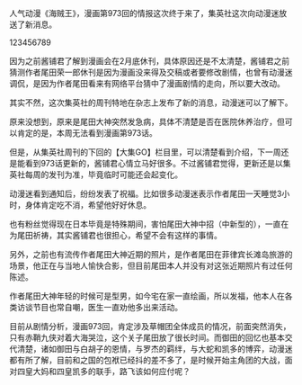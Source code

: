 人气动漫《海贼王》，漫画第973回的情报这次终于来了，集英社这次向动漫迷放送了新消息。

123456789

因为之前酱铺君了解到漫画会在2月底休刊，具体原因还是不太清楚，酱铺君之前猜测作者尾田荣一郎休刊是因为漫画没来得及交稿或者要修改剧情，也曾有动漫迷调侃，是因为作者尾田看来有网络平台猜中了漫画剧情的走向，所以要大改动。

其实不然，这次集英社的周刊特地在杂志上发布了新的消息，动漫迷可以了解下。

原来没想到，原来是尾田大神突然发急病，具体不清楚是否在医院休养治疗，但可以肯定的是，本周无法看到漫画第973话。

但是，从集英社周刊的下回的【大集GO】栏目里，可以清楚看到介绍，下一周还是能看到973话更新的，酱铺君心情立马好很多。不过酱铺君觉得，更新还是以集英社每周的发刊为准，毕竟临时可能还会起变化。

动漫迷看到通知后，纷纷发表了祝福。比如很多动漫迷表示作者尾田一天睡觉3小时，身体肯定吃不消，希望他好好休息。

也有粉丝觉得现在日本毕竟是特殊期间，害怕尾田大神中招（中新型的），一直在为尾田祈祷，其实酱铺君也很担心，希望不会有这样的事情。

另外，之前也有流传作者尾田大神近期的照片，是作者尾田在菲律宾长滩岛旅游的场景，他正在与当地人愉快合影，但目前尾田本人并没有对这张近期照片有过任何陈述。

作者尾田大神年轻的时候可是型男，如今宅在家一直绘画，所以发福，他本人在各类访谈节目也常自嘲，医生一直劝他多出来活动。

目前从剧情分析，漫画973回，肯定涉及草帽团全体成员的情况，前面突然消失，只有赤鞘九侠对着大海哭泣，这个关子尾田放了很长时间。而御田的回忆也基本交代清楚，诸如御田与白胡子的恩情，与罗杰的羁绊，与大蛇和凯多的博弈，动漫迷都有所了解，目前和之国的包袱已经抖的差不多了，是时候开始主角团的大战，面对四皇大妈和四皇凯多的联手，路飞该如何应付呢？